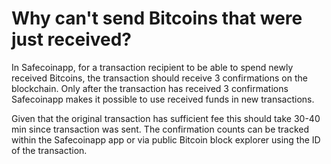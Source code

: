 # Why can't send Bitcoins that were just received?

In Safecoinapp, for a transaction recipient to be able to spend newly received Bitcoins, the transaction should receive 3 confirmations on the blockchain. Only after the transaction has received 3 confirmations Safecoinapp makes it possible to use received funds in new transactions.

Given that the original transaction has sufficient fee this should take 30-40 min since transaction was sent. The confirmation counts can be tracked within the Safecoinapp app or via public Bitcoin block explorer using the ID of the transaction.

